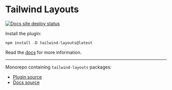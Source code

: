 # Tailwind Layouts

[![Docs site deploy status](https://api.netlify.com/api/v1/badges/e40816cc-6b6b-4ba3-abf0-a5f6adb8d82c/deploy-status)](https://app.netlify.com/sites/tw-layouts/deploys)

Install the plugin:

```
npm install -D tailwind-layouts@latest
```

Read the [docs](https://tailwind-layouts.dev) for more information.

---

Monorepo containing `tailwind-layouts` packages:

- [Plugin source](/tailwind-layouts)
- [Docs source](/docs)
